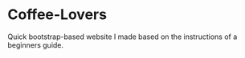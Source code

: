 # Coffee-Lovers
Quick bootstrap-based website I made based on the instructions of a beginners guide.
